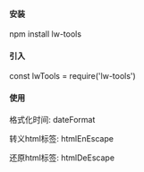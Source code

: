 #### 安装

npm install lw-tools

#### 引入

const lwTools = require('lw-tools')


#### 使用

格式化时间: dateFormat

转义html标签: htmlEnEscape

还原html标签: htmlDeEscape